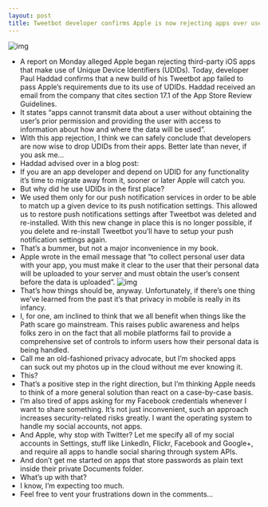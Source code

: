 ```yaml
---
layout: post
title: Tweetbot developer confirms Apple is now rejecting apps over use of UDIDs
---
```

![img](http://media.idownloadblog.com/wp-content/uploads/2012/02/app-store-hits-billion-downloads-670x351.jpeg)
* A report on Monday alleged Apple began rejecting third-party iOS apps that make use of Unique Device Identifiers (UDIDs). Today, developer Paul Haddad confirms that a new build of his Tweetbot app failed to pass Apple’s requirements due to its use of UDIDs. Haddad received an email from the company that cites section 17.1 of the App Store Review Guidelines.
* It states “apps cannot transmit data about a user without obtaining the user’s prior permission and providing the user with access to information about how and where the data will be used”.
* With this app rejection, I think we can safely conclude that developers are now wise to drop UDIDs from their apps. Better late than never, if you ask me…
* Haddad advised over in a blog post:
* If you are an app developer and depend on UDID for any functionality it’s time to migrate away from it, sooner or later Apple will catch you.
* But why did he use UDIDs in the first place?
* We used them only for our push notification services in order to be able to match up a given device to its push notification settings. This allowed us to restore push notifications settings after Tweetbot was deleted and re-installed. With this new change in place this is no longer possible, if you delete and re-install Tweetbot you’ll have to setup your push notification settings again.
* That’s a bummer, but not a major inconvenience in my book.
* Apple wrote in the email message that “to collect personal user data with your app, you must make it clear to the user that their personal data will be uploaded to your server and must obtain the user’s consent before the data is uploaded”.
![img](http://media.idownloadblog.com/wp-content/uploads/2012/03/Tapbots-email-from-Apple-on-UDID-rejection.jpg)
* That’s how things should be, anyway. Unfortunately, if there’s one thing we’ve learned from the past it’s that privacy in mobile is really in its infancy.
* I, for one, am inclined to think that we all benefit when things like the Path scare go mainstream. This raises public awareness and helps folks zero in on the fact that all mobile platforms fail to provide a comprehensive set of controls to inform users how their personal data is being handled.
* Call me an old-fashioned privacy advocate, but I’m shocked apps can suck out my photos up in the cloud without me ever knowing it.
* This?
* That’s a positive step in the right direction, but I’m thinking Apple needs to think of a more general solution than react on a case-by-case basis.
* I’m also tired of apps asking for my Facebook credentials whenever I want to share something. It’s not just inconvenient, such an approach increases security-related risks greatly. I want the operating system to handle my social accounts, not apps.
* And Apple, why stop with Twitter? Let me specify all of my social accounts in Settings, stuff like LinkedIn, Flickr, Facebook and Google+, and require all apps to handle social sharing through system APIs.
* And don’t get me started on apps that store passwords as plain text inside their private Documents folder.
* What’s up with that?
* I know, I’m expecting too much.
* Feel free to vent your frustrations down in the comments…

